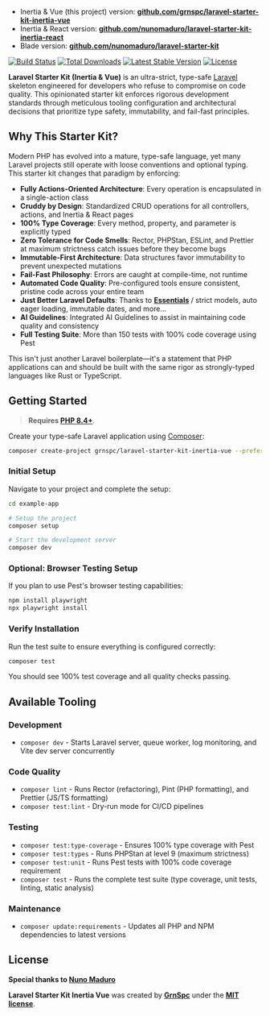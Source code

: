 - Inertia & Vue (this project) version: **[github.com/grnspc/laravel-starter-kit-inertia-vue](https://github.com/grnspc/laravel-starter-kit-inertia-vue)**
- Inertia & React version: **[github.com/nunomaduro/laravel-starter-kit-inertia-react](https://github.com/nunomaduro/laravel-starter-kit-inertia-react)**
- Blade version: **[github.com/nunomaduro/laravel-starter-kit](https://github.com/nunomaduro/laravel-starter-kit)**

<p>
    <a href="https://github.com/grnspc/laravel-starter-kit-inertia-vue/actions"><img src="https://github.com/grnspc/laravel-starter-kit-inertia-vue/actions/workflows/tests.yml/badge.svg" alt="Build Status"></a>
    <a href="https://packagist.org/packages/grnspc/laravel-starter-kit-inertia-vue"><img src="https://img.shields.io/packagist/dt/grnspc/laravel-starter-kit-inertia-vue" alt="Total Downloads"></a>
    <a href="https://packagist.org/packages/grnspc/laravel-starter-kit-inertia-vue"><img src="https://img.shields.io/packagist/v/grnspc/laravel-starter-kit-inertia-vue" alt="Latest Stable Version"></a>
    <a href="https://packagist.org/packages/grnspc/laravel-starter-kit-inertia-vue"><img src="https://img.shields.io/packagist/l/grnspc/laravel-starter-kit-inertia-vue" alt="License"></a>
</p>

**Laravel Starter Kit (Inertia & Vue)** is an ultra-strict, type-safe [Laravel](https://laravel.com) skeleton engineered for developers who refuse to compromise on code quality. This opinionated starter kit enforces rigorous development standards through meticulous tooling configuration and architectural decisions that prioritize type safety, immutability, and fail-fast principles.

## Why This Starter Kit?

Modern PHP has evolved into a mature, type-safe language, yet many Laravel projects still operate with loose conventions and optional typing. This starter kit changes that paradigm by enforcing:

- **Fully Actions-Oriented Architecture**: Every operation is encapsulated in a single-action class
- **Cruddy by Design**: Standardized CRUD operations for all controllers, actions, and Inertia & React pages
- **100% Type Coverage**: Every method, property, and parameter is explicitly typed
- **Zero Tolerance for Code Smells**: Rector, PHPStan, ESLint, and Prettier at maximum strictness catch issues before they become bugs
- **Immutable-First Architecture**: Data structures favor immutability to prevent unexpected mutations
- **Fail-Fast Philosophy**: Errors are caught at compile-time, not runtime
- **Automated Code Quality**: Pre-configured tools ensure consistent, pristine code across your entire team
- **Just Better Laravel Defaults**: Thanks to **[Essentials](https://github.com/nunomaduro/essentials)** / strict models, auto eager loading, immutable dates, and more...
- **AI Guidelines**: Integrated AI Guidelines to assist in maintaining code quality and consistency
- **Full Testing Suite**: More than 150 tests with 100% code coverage using Pest

This isn't just another Laravel boilerplate—it's a statement that PHP applications can and should be built with the same rigor as strongly-typed languages like Rust or TypeScript.

## Getting Started

> **Requires [PHP 8.4+](https://php.net/releases/)**.

Create your type-safe Laravel application using [Composer](https://getcomposer.org):

```bash
composer create-project grnspc/laravel-starter-kit-inertia-vue --prefer-dist example-app
```

### Initial Setup

Navigate to your project and complete the setup:

```bash
cd example-app

# Setup the project
composer setup

# Start the development server
composer dev
```

### Optional: Browser Testing Setup

If you plan to use Pest's browser testing capabilities:

```bash
npm install playwright
npx playwright install
```

### Verify Installation

Run the test suite to ensure everything is configured correctly:

```bash
composer test
```

You should see 100% test coverage and all quality checks passing.

## Available Tooling

### Development
- `composer dev` - Starts Laravel server, queue worker, log monitoring, and Vite dev server concurrently

### Code Quality
- `composer lint` - Runs Rector (refactoring), Pint (PHP formatting), and Prettier (JS/TS formatting)
- `composer test:lint` - Dry-run mode for CI/CD pipelines

### Testing
- `composer test:type-coverage` - Ensures 100% type coverage with Pest
- `composer test:types` - Runs PHPStan at level 9 (maximum strictness)
- `composer test:unit` - Runs Pest tests with 100% code coverage requirement
- `composer test` - Runs the complete test suite (type coverage, unit tests, linting, static analysis)

### Maintenance
- `composer update:requirements` - Updates all PHP and NPM dependencies to latest versions

## License

**Special thanks to [Nuno Maduro](https://x.com/enunomaduro)**

**Laravel Starter Kit Inertia Vue** was created by **[GrnSpc](https://x.com/GrnspcDev)** under the **[MIT license](https://opensource.org/licenses/MIT)**.

